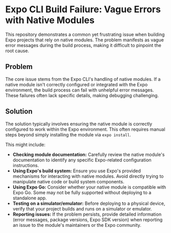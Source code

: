 # Expo CLI Build Failure: Vague Errors with Native Modules

This repository demonstrates a common yet frustrating issue when building Expo projects that rely on native modules. The problem manifests as vague error messages during the build process, making it difficult to pinpoint the root cause.

## Problem

The core issue stems from the Expo CLI's handling of native modules. If a native module isn't correctly configured or integrated with the Expo environment, the build process can fail with unhelpful error messages.  These failures often lack specific details, making debugging challenging.

## Solution

The solution typically involves ensuring the native module is correctly configured to work within the Expo environment. This often requires manual steps beyond simply installing the module via `expo install`.

This might include:

* **Checking module documentation:** Carefully review the native module's documentation to identify any specific Expo-related configuration instructions.
* **Using Expo's build system:** Ensure you use Expo's provided mechanisms for interacting with native modules. Avoid directly trying to manipulate native code or build system components.
* **Using Expo Go:** Consider whether your native module is compatible with Expo Go. Some may not be fully supported without deploying to a standalone app.
* **Testing on a simulator/emulator:** Before deploying to a physical device, verify that your project builds and runs on a simulator or emulator.
* **Reporting issues:** If the problem persists, provide detailed information (error messages, package versions, Expo SDK version) when reporting an issue to the module's maintainers or the Expo community. 